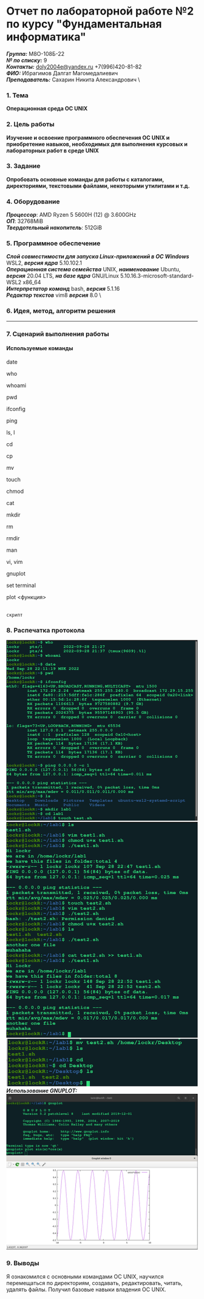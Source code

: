 # Отчет по лабораторной работе №2 по курсу "Фундаментальная информатика"

___Группа:___ М8О-108Б-22 \
___№ по списку:___ 9 \
___Контакты:___ doly2004e@yandex.ru +7(996)420-81-82 \
___ФИО:___ Ибрагимов Далгат Магомедалиевич \
___Преподаватель:___ Сахарин Никита Александрович  \

### 1. Тема
__Операционная среда ОС UNIX__

### 2. Цель работы
__Изучение и освоение программного обеспечения ОС UNIX и приобретение навыков, необходимых для выполнения курсовых и лабораторных работ в среде UNIX__

### 3. Задание
__Опробовать основные команды для работы с каталогами, директориями, текстовыми файлами, некоторыми утилитами и т.д.__

### 4. Оборудование
___Процессор___: AMD Ryzen 5 5600H (12) @ 3.600GHz \
___ОП___: 32768MiB \
___Твердотельный накопитель___: 512GiB

### 5. Программное обеспечение
___Слой совместимости для запуска Linux-приложений в ОС Windows___ WSL2, ___версия ядра___ 5.10.102.1 \
___Операционная система семейства___ UNIX, ___наименование___  Ubuntu, ___версия___ 20.04 LTS, ___на базе ядра___ GNU/Linux 5.10.16.3-microsoft-standard-WSL2 x86_64 \
___Интерпретатор команд___ bash, ___версия___ 5.1.16 \
___Редактор текстов___ vim8 ___версия___ 8.0 \

### 6. Идея, метод, алгоритм решения
__  __

### 7. Сценарий выполнения работы
#### Используемые команды

date

who

whoami

pwd 

ifconfig

ping

ls, l

cd

cp

mv

touch

chmod

cat

mkdir

rm

rmdir

man 

vi, vim

gnuplot

  set terminal
  
  plot <функция>

```

скрипт

```

### 8. Распечатка протокола

![piclure](terminal1.png) \
![piclure](terminal2.png) \
![piclure](terminal3.png) \
___Использование GNUPLOT:___
![piclure](gnuplot.png)

### 9. Выводы

Я ознакомился с основными командами ОС UNIX, научился перемещаться по директориям, создавать, редактировать, читать, удалять файлы. Получил базовые навыки владения ОС UNIX.
